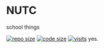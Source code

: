 # NUTC
school things

[![repo size](https://img.shields.io/github/repo-size/oporu/NUTC?style=for-the-badge)](../../)
[![code size](https://img.shields.io/github/languages/code-size/oporu/NUTC?style=for-the-badge)](../../)
[![visits](https://img.shields.io/badge/dynamic/json?color=777777&label=visits&style=for-the-badge&query=value&url=https%3A%2F%2Fapi.countapi.xyz%2Fget%2Foporu.github.io%2FNUTC?style=for-the-badge)](https://oporu.github.io/NUTC)
 yes.
